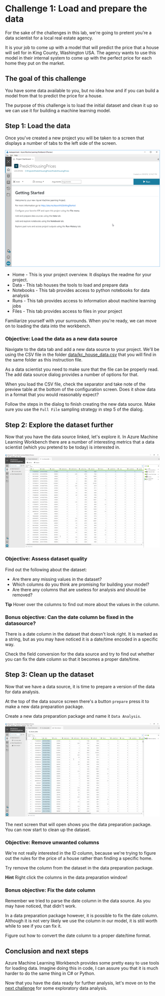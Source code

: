 # Challenge 1: Load and prepare the data
For the sake of the challenges in this lab, we're going to pretent you're a 
data scientist for a local real estate agency. 

It is your job to come up with a model that will predict the price that a house 
will sell for in King County, Washington USA. The agency wants to use
this model in their internal system to come up with the perfect price for each
home they put on the market. 

## The goal of this challenge
You have some data available to you, but no idea how and if you can build a 
model from that to predict the price for a house. 

The purpose of this challenge is to load the initial dataset and clean it up
so we can use it for building a machine learning model.

## Step 1: Load the data
Once you've created a new project you will be taken to a screen that displays a 
number of tabs to the left side of the screen.

![Workbench project home](images/ml-workbench-home.png)

* Home - This is your project overview. It displays the readme for your project.
* Data - This tab houses the tools to load and prepare data
* Notebooks - This tab provides access to python notebooks for data analysis
* Runs - This tab provides access to information about machine learning jobs
* Files - This tab provides access to files in your project

Familiarize yourself with your surrounds. When you're ready, we can move on
to loading the data into the workbench.

### Objective: Load the data as a new data source
Navigate to the data tab and add a new data source to your project.
We'll be using the CSV file in the folder 
[data/kc_house_data.csv](data/kc_house_data.csv) that you
will find in the same folder as this instruction file.

As a data scientist you need to make sure that the file can be properly read.
The add data source dialog provides a number of options for that. 

When you load the CSV file, check the separator and take note of the preview
table at the bottom of the configuration screen. Does it show data in a format
that you would reasonably expect?

Follow the steps in the dialog to finish creating the new data source.
Make sure you use the `Full File` sampling strategy in step 5 of the dialog.

## Step 2: Explore the dataset further
Now that you have the data source linked, let's explore it. 
In Azure Machine Learning Workbench there are a number of interesting metrics
that a data scientist (which you pretend to be today) is interested in.

![Data source window](images/ml-workbench-datasource.png)

### Objective: Assess dataset quality
Find out the following about the dataset:

* Are there any missing values in the dataset?
* Which columns do you think are promising for building your model?
* Are there any columns that are useless for analysis and should be removed?

**Tip** Hover over the columns to find out more about the values in the column.

### Bonus objective: Can the date column be fixed in the datasource?
There is a date column in the dataset that doesn't look right. It is marked as
a string, but as you may have noticed it is a date/time encoded in a specific 
way.

Check the field conversion for the data source and try to find out whether you
can fix the date column so that it becomes a proper date/time.

## Step 3: Clean up the dataset
Now that we have a data source, it is time to prepare a version of the data
for data analysis. 

At the top of the data source screen there's a button `prepare` press it to
make a new data preparation package.

Create a new data preparation package and name it `Data Analysis`. 

![Data preparation package](images/ml-workbench-dataprep.png)

The next screen that will open shows you the data preparation package. 
You can now start to clean up the dataset.

### Objective: Remove unwanted columns
We're not really interested in the ID column, because we're trying to figure
out the rules for the price of a house rather than finding a specific home. 

Try remove the column from the dataset in the data preparation package.

**Hint** Right click the columns in the data preparation window!

### Bonus objective: Fix the date column
Remember we tried to parse the date column in the data source. As you may have
noticed, that didn't work.

In a data preparation package however, it is possible to fix the date column.
Although it is not very likely we use the column in our model, it is still worth
while to see if you can fix it.

Figure out how to convert the date column to a proper date/time format.

## Conclusion and next steps
Azure Machine Learning Workbench provides some pretty easy to use tools for
loading data. Imagine doing this in code, I can assure you that it is much 
harder to do the same thing in C# or Python.

Now that you have the data ready for further analysis, let's move on to the
[next challenge](../challenge-2/README.md) for some exploratory data analysis.